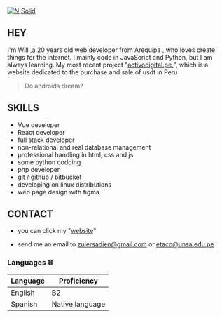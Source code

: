 

[![N|Solid](https://i.ibb.co/ph6J1F1/image-2022-08-03-225200047.png)](https://nodesource.com/products/nsolid)
## HEY 
I'm Will ,a 20 years old web developer from Arequipa , who loves create things for the internet. I mainly code in JavaScript and Python, but I am always learning. My most recent project  "[activodigital.pe ](https://activodigital.pe )", which is a website dedicated to the purchase and sale of usdt in Peru

> Do androids dream?

## SKILLS

- Vue developer
- React developer
- full stack developer
- non-relational and real database management
- professional handling in html, css and js
- some python codding
- php developer
- git / github / bitbucket
- developing on linux distributions
- web page design with figma

## CONTACT

- you can click my "[website](https://my-profile-lake.vercel.app)"

- send me an email to zuiersadien@gmail.com or etaco@unsa.edu.pe



### Languages 🌐

| Language      | Proficiency                                                               |
| ------------- | ------------------------------------------------------------------------- |
| English  | B2                |
| Spanish         | Native language   
